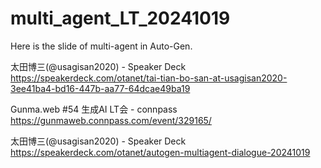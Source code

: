 # multi_agent_LT_20241019
Here is the slide of multi-agent in Auto-Gen.

太田博三(@usagisan2020) - Speaker Deck
https://speakerdeck.com/otanet/tai-tian-bo-san-at-usagisan2020-3ee41ba4-bd16-447b-aa77-64dcae49ba19

Gunma.web #54 生成AI LT会 - connpass
https://gunmaweb.connpass.com/event/329165/

太田博三(@usagisan2020) - Speaker Deck
https://speakerdeck.com/otanet/autogen-multiagent-dialogue-20241019
